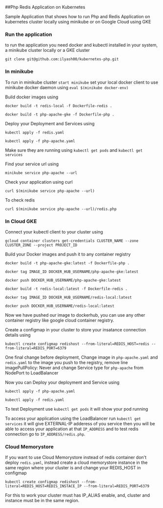 ##Php Redis Application on Kubernetes

Sample Application that shows how to run Php and Redis Application on kubernetes cluster locally using minikube or on Google Cloud using GKE

### Run the application

to run the application you need docker and kubectl installed in your system, a minikube cluster locally or a GKE cluster


`git clone git@github.com:ilyash00/kubernetes-php.git`

### In minikube

To run in minikube cluster `start minikube` set your local docker client to use minikube docker daemon using `eval $(minikube docker-env)`

Build docker images using 

`docker build -t redis-local -f Dockerfile-redis .`

`docker build -t php-apache-gke -f Dockerfile-php .`

Deploy your Deployment and Services using

`kubectl apply -f redis.yaml`

`kubectl apply -f php-apache.yaml`

Make sure they are running using `kubectl get pods` and `kubectl get services`

Find your service url using

`minikube service php-apache --url`

Check your application using curl

`curl $(minikube service php-apache --url)`

To check redis

`curl $(minikube service php-apache --url)/redis.php`

### In Cloud GKE

Connect your kubectl client to your cluster using

`gcloud container clusters get-credentials CLUSTER_NAME --zone CLUSTER_ZONE --project PROJECT_ID`

Build your Docker images and push it to any container registry

`docker build -t php-apache-gke:latest -f Dockerfile-php .`

`docker tag IMAGE_ID DOCKER_HUB_USERNAME/php-apache-gke:latest`

`docker push DOCKER_HUB_USERNAME/php-apache-gke:latest`

`docker build -t redis-local:latest -f Dockerfile-redis .`

`docker tag IMAGE_ID DOCKER_HUB_USERNAME/redis-local:latest`

`docker push DOCKER_HUB_USERNAME/redis-local:latest`

Now we have pushed our image to dockerhub, you can use any other container registry like google cloud container registry.

Create a configmap in your cluster to store your insatance connection details using

`kubectl create configmap redishost --from-literal=REDIS_HOST=redis --from-literal=REDIS_PORT=6379`

One final change before deployment, Change image in `php-apache.yaml` and `redis.yaml` to the image you push to the registry, remove line imagePullPolicy: Never and change Service type for `php-apache` from NodePort to LoadBalancer

Now you can Deploy your deployment and Service using 

`kubectl apply -f php-apache.yaml`

`kubectl apply -f redis.yaml`

To test Deployment use `kubectl get pods` it will show your pod running

To access your application using the LoadBalancer run `kubectl get services` it will give EXTERNAL-IP adderess of you service then you will be able to access your application at that `IP_ADDRESS` and to test redis connection go to `IP_ADDRESS/redis.php`.

### Cloud Memorystore

If you want to use Cloud Memorystore instead of redis container don't deploy `redis.yaml`, instead create a cloud memorystore instance in the same region where your cluster is and change your REDIS_HOST in configmap

`kubectl create configmap redishost --from-literal=REDIS_HOST=REDIS_INSTACE_IP --from-literal=REDIS_PORT=6379`

For this to work your cluster must has IP_ALIAS enable, and, cluster and instance must be in the same region.